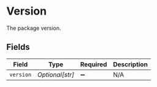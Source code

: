 # Version

The package version.


## Fields

| Field              | Type               | Required           | Description        |
| ------------------ | ------------------ | ------------------ | ------------------ |
| `version`          | *Optional[str]*    | :heavy_minus_sign: | N/A                |